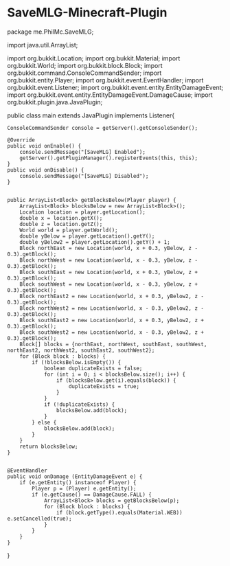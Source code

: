 # SaveMLG-Minecraft-Plugin


package me.PhilMc.SaveMLG;

import java.util.ArrayList;

import org.bukkit.Location;
import org.bukkit.Material;
import org.bukkit.World;
import org.bukkit.block.Block;
import org.bukkit.command.ConsoleCommandSender;
import org.bukkit.entity.Player;
import org.bukkit.event.EventHandler;
import org.bukkit.event.Listener;
import org.bukkit.event.entity.EntityDamageEvent;
import org.bukkit.event.entity.EntityDamageEvent.DamageCause;
import org.bukkit.plugin.java.JavaPlugin;

public class main extends JavaPlugin implements Listener{
	
	ConsoleCommandSender console = getServer().getConsoleSender();
	
	@Override
	public void onEnable() {
		console.sendMessage("[SaveMLG] Enabled");
		getServer().getPluginManager().registerEvents(this, this);	
	}
	public void onDisable() {
		console.sendMessage("[SaveMLG] Disabled");
	}
	
	
	public ArrayList<Block> getBlocksBelow(Player player) {
	    ArrayList<Block> blocksBelow = new ArrayList<Block>();
	    Location location = player.getLocation();
	    double x = location.getX();
	    double z = location.getZ();
	    World world = player.getWorld();
	    double yBelow = player.getLocation().getY();
	    double yBelow2 = player.getLocation().getY() + 1;
	    Block northEast = new Location(world, x + 0.3, yBelow, z - 0.3).getBlock();
	    Block northWest = new Location(world, x - 0.3, yBelow, z - 0.3).getBlock();
	    Block southEast = new Location(world, x + 0.3, yBelow, z + 0.3).getBlock();
	    Block southWest = new Location(world, x - 0.3, yBelow, z + 0.3).getBlock();
	    Block northEast2 = new Location(world, x + 0.3, yBelow2, z - 0.3).getBlock();
	    Block northWest2 = new Location(world, x - 0.3, yBelow2, z - 0.3).getBlock();
	    Block southEast2 = new Location(world, x + 0.3, yBelow2, z + 0.3).getBlock();
	    Block southWest2 = new Location(world, x - 0.3, yBelow2, z + 0.3).getBlock();
	    Block[] blocks = {northEast, northWest, southEast, southWest, northEast2, northWest2, southEast2, southWest2};
	    for (Block block : blocks) {
	        if (!blocksBelow.isEmpty()) {
	            boolean duplicateExists = false;
	            for (int i = 0; i < blocksBelow.size(); i++) {
	                if (blocksBelow.get(i).equals(block)) {
	                    duplicateExists = true;
	                }
	            }
	            if (!duplicateExists) {
	                blocksBelow.add(block);
	            }
	        } else {
	            blocksBelow.add(block);
	        }
	    }
	    return blocksBelow;
	}
	
	
	@EventHandler
	public void onDamage (EntityDamageEvent e) {
		if (e.getEntity() instanceof Player) {
			Player p = (Player) e.getEntity();
			if (e.getCause() == DamageCause.FALL) {
				ArrayList<Block> blocks = getBlocksBelow(p);
				for (Block block : blocks) {
					if (block.getType().equals(Material.WEB)) e.setCancelled(true);
				}
			}
		}
	}
}
